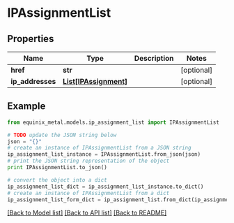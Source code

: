 # IPAssignmentList


## Properties
Name | Type | Description | Notes
------------ | ------------- | ------------- | -------------
**href** | **str** |  | [optional] 
**ip_addresses** | [**List[IPAssignment]**](IPAssignment.md) |  | [optional] 

## Example

```python
from equinix_metal.models.ip_assignment_list import IPAssignmentList

# TODO update the JSON string below
json = "{}"
# create an instance of IPAssignmentList from a JSON string
ip_assignment_list_instance = IPAssignmentList.from_json(json)
# print the JSON string representation of the object
print IPAssignmentList.to_json()

# convert the object into a dict
ip_assignment_list_dict = ip_assignment_list_instance.to_dict()
# create an instance of IPAssignmentList from a dict
ip_assignment_list_form_dict = ip_assignment_list.from_dict(ip_assignment_list_dict)
```
[[Back to Model list]](../README.md#documentation-for-models) [[Back to API list]](../README.md#documentation-for-api-endpoints) [[Back to README]](../README.md)


